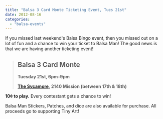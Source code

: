 ```yaml
---
title: "Balsa 3 Card Monte Ticketing Event, Tues 21st"
date: 2012-08-16
categories: 
  - "balsa-events"
---
```


If you missed last weekend's Balsa Bingo event, then you missed out on a lot of fun and a chance to win your ticket to Balsa Man! The good news is that we are having another ticketing event!

> ## Balsa 3 Card Monte
> 
> **Tuesday 21st, 6pm–9pm**
> 
> **[The Sycamore](https://thesycamoresf.com/), 2140 Mission (between 17th & 18th)**

**10¢ to play.** Every contestant gets a chance to win!

Balsa Man Stickers, Patches, and dice are also available for purchase. All proceeds go to supporting Tiny Art!
